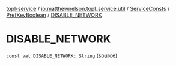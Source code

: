 [topl-service](../../../index.md) / [io.matthewnelson.topl_service.util](../../index.md) / [ServiceConsts](../index.md) / [PrefKeyBoolean](index.md) / [DISABLE_NETWORK](./-d-i-s-a-b-l-e_-n-e-t-w-o-r-k.md)

# DISABLE_NETWORK

`const val DISABLE_NETWORK: `[`String`](https://kotlinlang.org/api/latest/jvm/stdlib/kotlin/-string/index.html) [(source)](https://github.com/05nelsonm/TorOnionProxyLibrary-Android/blob/master/topl-service/src/main/java/io/matthewnelson/topl_service/util/ServiceConsts.kt#L201)